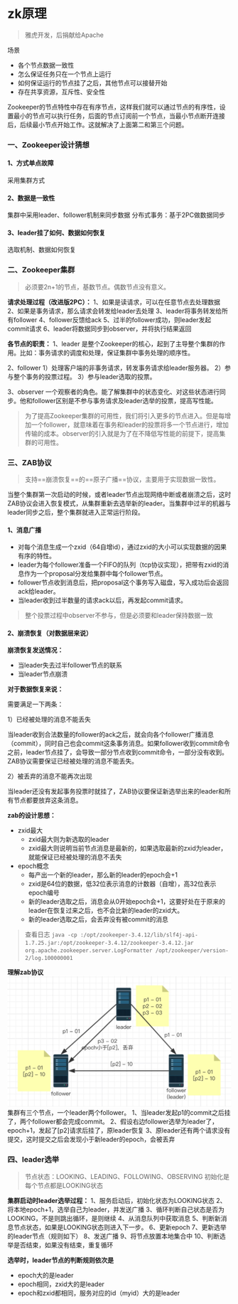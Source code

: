 # zk原理

> 雅虎开发，后捐献给Apache

场景
* 各个节点数据一致性
* 怎么保证任务只在一个节点上运行
* 如何保证运行的节点挂了之后，其他节点可以接替开始
* 存在共享资源，互斥性、安全性

Zookeeper的节点特性中存在有序节点，这样我们就可以通过节点的有序性，设置最小的节点可以执行任务，后面的节点订阅前一个节点，当最小节点断开连接后，后续最小节点开始工作。这就解决了上面第二和第三个问题。

### 一、Zookeeper设计猜想

#### 1、方式单点故障
采用集群方式

#### 2、数据是一致性
集群中采用leader、follower机制来同步数据
分布式事务：基于2PC做数据同步

#### 3、leader挂了如何、数据如何恢复
选取机制、数据如何恢复

### 二、Zookeeper集群

> 必须要2n+1的节点，基数节点。偶数节点没有意义。

**请求处理过程（改进版2PC）：**
1、如果是读请求，可以在任意节点去处理数据
2、如果是事务请求，那么请求会转发给leader去处理
3、leader将事务转发给所有follower
4、follower反馈给ack
5、过半的follower成功，则leader发起commit请求
6、leader将数据同步到observer，并将执行结果返回

**各节点的职责：**
1、leader
是整个Zookeeper的核心，起到了主导整个集群的作用。比如：事务请求的调度和处理，保证集群中事务处理的顺序性。

2、follower
1）处理客户端的非事务请求，转发事务请求给leader服务器。
2）参与整个事务的投票过程。
3）参与leader选取的投票。

3、observer
一个观察者的角色。能了解集群中的状态变化、对这些状态进行同步。他和follower区别是不参与事务请求及leader选举的投票，提高写性能。

> 为了提高Zookeeper集群的可用性，我们将引入更多的节点进入。但是每增加一个follower，就意味着在事务和leader的投票将多一个节点进行，增加传输的成本。observer的引入就是为了在不降低写性能的前提下，提高集群的可用性。

### 三、ZAB协议

> 支持==崩溃恢复==的==原子广播==协议，主要用于实现数据一致性。

当整个集群第一次启动的时候，或者leader节点出现网络中断或者崩溃之后，这时ZAB协议会进入恢复模式，从集群重新去选举新的leader。当集群中过半的机器与leader同步之后，整个集群就进入正常运行阶段。

#### 1、消息广播

* 对每个消息生成一个zxid（64自增id），通过zxid的大小可以实现数据的因果有序的特性。
* leader为每个follower准备一个FIFO的队列（tcp协议实现），把带有zxid的消息作为一个proposal分发给集群中每个follower节点。
* follower节点收到消息后，把proposal这个事务写入磁盘，写入成功后会返回ack给leader。
* 当leader收到过半数量的请求ack以后，再发起commit请求。

> 整个投票过程中observer不参与，但是必须要和leader保持数据一致

#### 2、崩溃恢复（对数据层来说）

**崩溃恢复发送情况：**
* 当leader失去过半follower节点的联系
* 当leader节点崩溃

**对于数据恢复来说：**

需要满足一下两条：

1）已经被处理的消息不能丢失

当leader收到合法数量的follower的ack之后，就会向各个follower广播消息（commit），同时自己也会commit这条事务消息。如果follower收到commit命令之前，leader节点挂了，会导致一部分节点收到commit命令，一部分没有收到。ZAB协议需要保证已经被处理的消息不能丢失。

2）被丢弃的消息不能再次出现

当leader还没有发起事务投票时就挂了，ZAB协议要保证新选举出来的leader和所有节点都要放弃这条消息。

**zab的设计思想：**
* zxid最大
    * zxid最大则为新选取的leader
    * zxid最大则说明当前节点消息是最新的，如果选取最新的zxid为leader，就能保证已经被处理的消息不丢失
* epoch概念
    * 每产出一个新的leader，那么新的leader的epoch会+1
    * zxid是64位的数据，低32位表示消息的计数器（自增），高32位表示epoch编号
    * 新的leader选取之后，消息会从0开始epoch会+1，这要好处在于原来的leader在恢复过来之后，也不会比新的leader的zxid大。
    * 新的leader选取之后，会丢弃没有被commit的消息

> 查看日志
`java -cp :/opt/zookeeper-3.4.12/lib/slf4j-api-1.7.25.jar:/opt/zookeeper-3.4.12/zookeeper-3.4.12.jar org.apache.zookeeper.server.LogFormatter /opt/zookeeper/version-2/log.100000001`

**理解zab协议**
![-w545](media/15414062336956/15414268496962.jpg)
集群有三个节点，一个leader两个follower。
1、当leader发起p1的commit之后挂了，两个follower都会完成commit。
2、假设右边follower选举为leader了，epoch+1，发起了[p2]请求后挂了，原leader恢复
3、原leader还有两个请求没有提交，这时提交之后会发现小于新leader的epoch，会被丢弃


### 四、leader选举

> 节点状态：LOOKING、LEADING、FOLLOWING、OBSERVING
> 初始化是每个节点都是LOOKING状态

**集群启动时leader选举过程：**
1、服务启动后，初始化状态为LOOKING状态
2、将本地epoch+1，选举自己为leader，并发送广播
3、循环判断自己状态是否为LOOKING，不是则跳出循环，是则继续
4、从消息队列中获取消息
5、判断新消息节点状态，如果是LOOKING状态则进入下一步。
6、更新epoch
7、更新选举的leader节点（规则如下）
8、发送广播
9、将节点放置本地集合中
10、判断选举是否结束，如果没有结束，重复循环

**选举时，leader节点的判断规则依次是**
* epoch大的是leader
* epoch相同，zxid大的是leader
* epoch和zxid都相同，服务对应的id（myid）大的是leader

